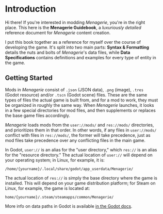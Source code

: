 # Introduction

Hi there! If you're interested in modding *Menagerie*, you're in the right place. This here is the **Menagerie Guidebook**, a *luxuriously detailed* reference document for *Menagerie* content creation. 

I put this book together as a reference for myself over the course of developing the game. It's split into two main parts: **Syntax & Formatting** details the nuts and bolts of *Menagerie*'s data files, while **Data Specifications** contains definitions and examples for every type of entity in the game.


## Getting Started

Mods in *Menagerie* consist of `.json` (JSON data), `.png` (image), `.tres` (Godot resource) and/or `.tscn` (Godot scene) files. These are the same types of files the actual game is built from, and for a mod to work, they must be organized in roughly the same way. When *Menagerie* launches, it looks in a few special directories for mod files, and then supplements or replaces the base game files accordingly.

*Menagerie* loads mods from the `user://mods/` and `res://mods/` directories, and prioritizes them in that order. In other words, if any files in `user://mods/` conflict with files in `res://mods/`, the former will take precedence, just as mod files take precedence over any conflicting files in the main game.

In Godot, `user://` is an alias for the "user directory," which `res://` is an alias for the "resource directory." The actual location of `user://` will depend on your operating system; in Linux, for example, it is:
```
/home/{yourname}/.local/share/godot/app_userdata/Menagerie/
``` 
The actual location of `res://` is simply the base directory where the game is installed. This will depend on your game distribution platform; for Steam on Linux, for example, the game is located at:
```
home/{yourname}/.steam/steamapps/common/Menagerie/
``` 
More info on data paths in Godot is available [in the Godot docs](https://godot.readthedocs.io/en/3.0/tutorials/io/data_paths.html).





